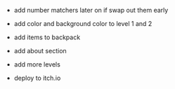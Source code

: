 
- add number matchers later on if swap out them early
- add color and background color to level 1 and 2
- add items to backpack
- add about section


- add more levels
- deploy to itch.io


